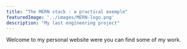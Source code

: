 ```yaml
---
title: "The MERN stack : a practical exemple"
featuredImage: '../images/MERN-logo.png'
description: "My last engineering project"
---
```

Welcome to my personal website were you can find some of my work. 